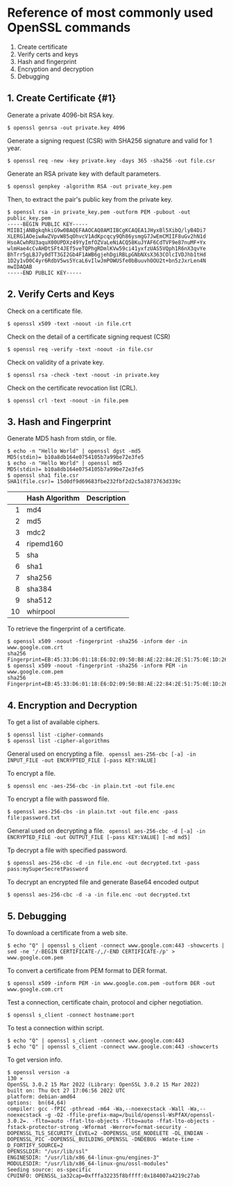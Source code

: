 # Reference of most commonly used OpenSSL commands
1. Create certificate
2. Verify certs and keys
3. Hash and fingerprint
4. Encryption and decryption
5. Debugging

## 1. Create Certificate {#1}
Generate a private 4096-bit RSA key.
```console
$ openssl genrsa -out private.key 4096
```

Generate a signing request (CSR) with SHA256 signature and valid for 1 year.
```console
$ openssl req -new -key private.key -days 365 -sha256 -out file.csr
```

Generate an RSA private key with default parameters.
```console
$ openssl genpkey -algorithm RSA -out private_key.pem
```

Then, to extract the pair's public key from the private key.
```console
$ openssl rsa -in private_key.pem -outform PEM -pubout -out public_key.pem
-----BEGIN PUBLIC KEY-----
MIIBIjANBgkqhkiG9w0BAQEFAAOCAQ8AMIIBCgKCAQEA1JHyxBl5XibQ/lyB4Di7
XLERG1AOeiwAwZVpvW85qOhvcV1AdKpcqcy9Qh86ysmgG7JwEmCMIIF8uGv2hN1d
HsoACwhRU3aquX00UPDXz49YyImfOZVaLeNiACQ58KuJYAF6CdTVF9e87nuMF+Yx
wlmHae4cCvAHDtSFt4JEf5veTQPhgRDmlKVw59ci41yxfzUAS5VQph1R6nX3qvYe
BhTrr5gLBJ7y0dTT3GI2Gb4F1AWB6gjehDgiRBLpGNbNXsX363COlcIVDJhb1tHd
1D2y1vD0C4yr6RdbV5ws5YcaL6vIlwJmPOWUSfe0bBuuvhOOU2t+bn5zJxrLen4N
mwIDAQAB
-----END PUBLIC KEY-----
```

## 2. Verify Certs and Keys
Check on a certificate file.
```console
$ openssl x509 -text -noout -in file.crt
```

Check on the detail of a certificate signing request (CSR)
```console
$ openssl req -verify -text -noout -in file.csr
```

Check on validity of a private key.
```console
$ openssl rsa -check -text -noout -in private.key
```

Check on the certificate revocation list (CRL).
```console
$ openssl crl -text -noout -in file.pem
```

## 3. Hash and Fingerprint
Generate MD5 hash from stdin, or file.
```console
$ echo -n "Hello World" | openssl dgst -md5
MD5(stdin)= b10a8db164e0754105b7a99be72e3fe5
$ echo -n "Hello World" | openssl md5
MD5(stdin)= b10a8db164e0754105b7a99be72e3fe5
$ openssl sha1 file.csr
SHA1(file.csr)= 15d0df9d69683fbe232fbf2d2c5a3873763d339c
```

|      | Hash Algorithm | Description      |
| ---: | :------- | :--------------- |
| 1    | md4  |  |
| 2    | md5    |  |
| 3    | mdc2    |  |
| 4    | ripemd160  |   |
| 5    | sha  |  |  
| 6    | sha1     |  |  
| 7    | sha256     |  |  
| 8    | sha384     |  |  
| 9    | sha512     |  |  
| 10   | whirpool     |  |  

To retrieve the fingerprint of a certificate.
```console
$ openssl x509 -noout -fingerprint -sha256 -inform der -in www.google.com.crt
sha256 Fingerprint=EB:45:33:D6:01:18:E6:D2:09:50:B8:AE:22:84:2E:51:75:0E:1D:26:3A:60:8B:B3:98:02:13:65:95:95:77:9C
$ openssl x509 -noout -fingerprint -sha256 -inform PEM -in www.google.com.pem
sha256 Fingerprint=EB:45:33:D6:01:18:E6:D2:09:50:B8:AE:22:84:2E:51:75:0E:1D:26:3A:60:8B:B3:98:02:13:65:95:95:77:9C
```

## 4. Encryption and Decryption
To get a list of available ciphers.
```console
$ openssl list -cipher-commands
$ openssl list -cipher-algorithms
```

General used on encrypting a file.
``` openssl aes-256-cbc [-a] -in INPUT_FILE -out ENCRYPTED_FILE [-pass KEY:VALUE]```

To encrypt a file.
```console
$ openssl enc -aes-256-cbc -in plain.txt -out file.enc
```

To encrypt a file with password file.
```console
$ openssl aes-256-cbs -in plain.txt -out file.enc -pass file:password.txt
```

General used on decrypting a file.
``` openssl aes-256-cbc -d [-a] -in ENCRYPTED_FILE -out OUTPUT_FILE [-pass KEY:VALUE] [-md md5]```

Tp decrypt a file with specified password.
```console
$ openssl aes-256-cbc -d -in file.enc -out decrypted.txt -pass pass:mySuperSecretPassword
```

To decrypt an encrypted file and generate Base64 encoded output
```console
$ openssl aes-256-cbc -d -a -in file.enc -out decrypted.txt 
```

## 5. Debugging
To download a certificate from a web site.
```console
$ echo "Q" | openssl s_client -connect www.google.com:443 -showcerts | sed -ne '/-BEGIN CERTIFICATE-/,/-END CERTIFICATE-/p' > www.google.com.pem
```

To convert a certificate from PEM format to DER format.
```console
$ openssl x509 -inform PEM -in www.google.com.pem -outform DER -out www.google.com.crt
```

Test a connection, certificate chain, protocol and cipher negotiation.
```console
$ openssl s_client -connect hostname:port
```

To test a connection within script.
```console
$ echo "Q" | openssl s_client -connect www.google.com:443
$ echo "Q" | openssl s_client -connect www.google.com:443 -showcerts
```

To get version info.
```console
$ openssl version -a                                                                                                                                 130 ⨯
OpenSSL 3.0.2 15 Mar 2022 (Library: OpenSSL 3.0.2 15 Mar 2022)
built on: Thu Oct 27 17:06:56 2022 UTC
platform: debian-amd64
options:  bn(64,64)
compiler: gcc -fPIC -pthread -m64 -Wa,--noexecstack -Wall -Wa,--noexecstack -g -O2 -ffile-prefix-map=/build/openssl-WsPfAX/openssl-3.0.2=. -flto=auto -ffat-lto-objects -flto=auto -ffat-lto-objects -fstack-protector-strong -Wformat -Werror=format-security -DOPENSSL_TLS_SECURITY_LEVEL=2 -DOPENSSL_USE_NODELETE -DL_ENDIAN -DOPENSSL_PIC -DOPENSSL_BUILDING_OPENSSL -DNDEBUG -Wdate-time -D_FORTIFY_SOURCE=2
OPENSSLDIR: "/usr/lib/ssl"
ENGINESDIR: "/usr/lib/x86_64-linux-gnu/engines-3"
MODULESDIR: "/usr/lib/x86_64-linux-gnu/ossl-modules"
Seeding source: os-specific
CPUINFO: OPENSSL_ia32cap=0xfffa32235f8bffff:0x184007a4219c27ab
```

